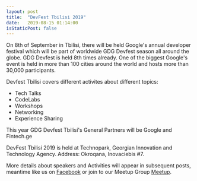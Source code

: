 ```yaml
---
layout: post
title:  "DevFest Tbilisi 2019"
date:   2019-08-15 01:14:00
isStaticPost: false
---
```


On 8th of September in Tbilisi, there will be held Google's annual developer festival which will be part of worldwide GDG Devfest season all around the globe. GDG Devfest is held 8th times already. One of the biggest Google's event is held in more than 100 cities around the world and hosts more than 30,000 participants.

Devfest Tbilisi covers different activites about different topics:

* Tech Talks
* CodeLabs
* Workshops
* Networking
* Experience Sharing

This year GDG Devfest Tbilisi's General Partners will be Google and Fintech.ge

DevFest Tbilisi 2019 is held at Technopark, Georgian Innovation and Technology Agency. 
Address: Okroqana, Inovaciebis #7.

More details about speakers and Activities will appear in subsequent posts, meantime like us on [Facebook](https://www.facebook.com/gdgtbilisi/) or join to our Meetup Group [Meetup](https://www.meetup.com/Google-Developer-Group-Tbilisi-GDG-Tbilisi/).

<!-- More details about speakers, DevFest Hackathon and Lviv will appear in subsequent posts, meantime like us on [Facebook](https://facebook.com/GDGLviv), follow on [Twitter](https://twitter.com/intent/user?screen_name=GDGLviv), add to circles in [Google+](https://plus.google.com/b/102444623953913144164) or subcribe to our [mailing list](http://gdg.us5.list-manage1.com/subscribe/post?u=9fc8aa205b0521b5f05fc8e1e&id=ae0fb459fc) and [RSS feed](http://devfest.gdg.org.ua/feed.xml) in order not to miss any cool stuff about festival. -->
